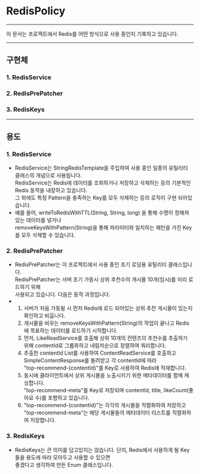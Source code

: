 # RedisPolicy

---
이 문서는 프로젝트에서 Redis를 어떤 방식으로 사용 중인지 기록하고 있습니다.

---

## 구현체

### 1. RedisService
### 2. RedisPrePatcher
### 3. RedisKeys

---

## 용도

### 1. RedisService
 
- RedisService는 StringRedisTemplate을 주입하여 사용 중인 일종의 유틸리티 클래스의 개념으로 사용됩니다.<br>
RedisService는 Redis에 데이터를 조회하거나 저장하고 삭제하는 등의 기본적인 Redis 동작을 내장하고 있습니다.<br>
그 외에도 특정 Pattern을 충족하는 Key를 모두 삭제하는 등의 로직이 구현 되어있습니다.
- 예를 들어, writeToRedisWithTTL(String, String, long) 을 통해 수명이 정해져 있는 데이터를 넣거나<br>
  removeKeysWithPattern(String)을 통해 파라미터와 일치하는 패턴을 가진 Key를 모두 삭제할 수 있습니다.

### 2. RedisPrePatcher
- RedisPrePatcher는 이 프로젝트에서 사용 중인 초기 로딩용 유틸리티 클래스입니다.<br>
RedisPrePatcher는 서버 초기 가동시 상위 추천수의 개시물 10개(임시)를 미리 로드하기 위해<br>
사용되고 있습니다. 다음은 동작 과정입니다.
 - 1. 서버가 처음 가동될 시 먼저 Redis에 로드 되어있는 상위 추천 게시물이 있는지 확인하고
비웁니다.
   2. 게시물을 비우는 removeKeysWithPattern(String)의 작업이 끝나고 Redis에 목표하는 데이터를 로드하기 시작합니다.<br>
   3. 먼저, LikeReadService를 호출해 상위 10개의 컨텐츠의 추천수를 추출하기 위해 contentId로 그룹화하고 내림차순으로 정렬하여 쿼리합니다.
   4. 추출한 contentId List를 사용하여 ContentReadService를 호출하고 SimpleContentResponse를 돌려받고 각 contentId에 따라<br>
"top-recommend-{contentId}"를 Key로 사용하여 Redis에 적재합니다.
   5. 동시에 클라이언트에서 상위 게시물을 노출시키기 위한 메타데이터를 함께 캐싱합니다.</br>
"top-recommend-meta"를 Key로 저장되며 contentId, title, likeCount(좋아요 수)를 포함하고 있습니다.
   6. "top-recommend-{contentId}"는 각각의 게시물을 직렬화하여 저장하고 "top-recommend-meta"는 해당 게시물들의 메타데이터 리스트를 직렬화하여 저장합니다.


### 3. RedisKeys
- RedisKeys는 큰 의미를 담고있지는 않습니다. 단지, Redis에서 사용하게 될 Key들을 용도에 따라 모아두고 사용할 수 있으면 <br>좋겠다고 생각하여 만든 Enum 클래스입니다.